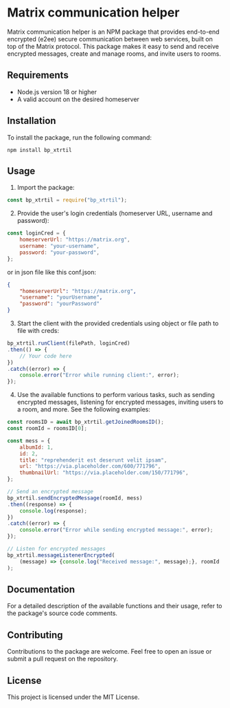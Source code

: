 # Matrix communication helper

Matrix communication helper is an NPM package that provides end-to-end encrypted (e2ee) 
secure communication between web services, built on top of the Matrix protocol.
This package makes it easy to send and receive encrypted messages, 
create and manage rooms, and invite users to rooms.

## Requirements

- Node.js version 18 or higher
- A valid account on the desired homeserver

## Installation

To install the package, run the following command:

```
npm install bp_xtrtil
```

## Usage

1. Import the package:

```javascript
const bp_xtrtil = require("bp_xtrtil");
```

2. Provide the user's login credentials (homeserver URL, username and password):

```javascript
const loginCred = {
    homeserverUrl: "https://matrix.org",
    username: "your-username",
    password: "your-password",
};
```

or in json file like this conf.json:
``` json
{
    "homeserverUrl": "https://matrix.org",
    "username": "yourUsername",
    "password": "yourPassword"
}
```
3. Start the client with the provided credentials using object or file path to file with creds:

```javascript
bp_xtrtil.runClient(filePath, loginCred)
.then(() => {
    // Your code here
})
.catch((error) => {
    console.error("Error while running client:", error);
});
```

4. Use the available functions to perform various tasks, such as sending encrypted messages, listening for encrypted messages, inviting users to a room, and more. See the following examples:

```javascript
const roomsID = await bp_xtrtil.getJoinedRoomsID();
const roomId = roomsID[0];

const mess = {
    albumId: 1,
    id: 2,
    title: "reprehenderit est deserunt velit ipsam",
    url: "https://via.placeholder.com/600/771796",
    thumbnailUrl: "https://via.placeholder.com/150/771796",
};

// Send an encrypted message
bp_xtrtil.sendEncryptedMessage(roomId, mess)
.then((response) => {
    console.log(response);
})
.catch((error) => {
    console.error("Error while sending encrypted message:", error);
});

// Listen for encrypted messages
bp_xtrtil.messageListenerEncrypted(
    (message) => {console.log("Received message:", message);}, roomId
);
```

## Documentation

For a detailed description of the available functions and their usage, refer to the package's source code comments.

## Contributing

Contributions to the package are welcome. Feel free to open an issue or submit a pull request on the repository.

## License

This project is licensed under the MIT License.